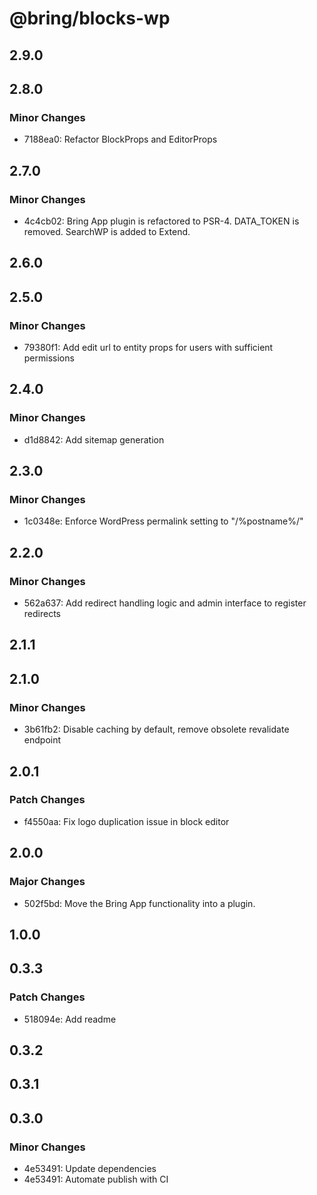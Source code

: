 # @bring/blocks-wp

## 2.9.0

## 2.8.0

### Minor Changes

- 7188ea0: Refactor BlockProps and EditorProps

## 2.7.0

### Minor Changes

- 4c4cb02: Bring App plugin is refactored to PSR-4. DATA_TOKEN is removed. SearchWP is added to Extend.

## 2.6.0

## 2.5.0

### Minor Changes

- 79380f1: Add edit url to entity props for users with sufficient permissions

## 2.4.0

### Minor Changes

- d1d8842: Add sitemap generation

## 2.3.0

### Minor Changes

- 1c0348e: Enforce WordPress permalink setting to "/%postname%/"

## 2.2.0

### Minor Changes

- 562a637: Add redirect handling logic and admin interface to register redirects

## 2.1.1

## 2.1.0

### Minor Changes

- 3b61fb2: Disable caching by default, remove obsolete revalidate endpoint

## 2.0.1

### Patch Changes

- f4550aa: Fix logo duplication issue in block editor

## 2.0.0

### Major Changes

- 502f5bd: Move the Bring App functionality into a plugin.

## 1.0.0

## 0.3.3

### Patch Changes

- 518094e: Add readme

## 0.3.2

## 0.3.1

## 0.3.0

### Minor Changes

- 4e53491: Update dependencies
- 4e53491: Automate publish with CI
